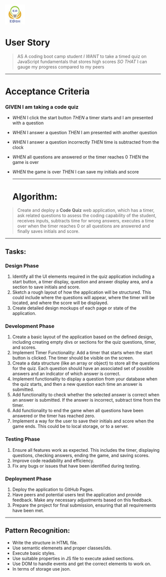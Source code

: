 ![Ehsan@sh](./images/logo/Favicon.ico)

# User Story

>AS A coding boot camp student
>*I WANT* to take a timed quiz on JavaScript fundamentals that stores high scores
>*SO THAT* I can gauge my progress compared to my peers

---

# Acceptance Criteria

### GIVEN I am taking a code quiz
- *WHEN* I click the start button
  *THEN* a timer starts and I am presented with a question
- *WHEN* I answer a question
  *THEN* I am presented with another question
- *WHEN* I answer a question incorrectly
  *THEN* time is subtracted from the clock
- *WHEN* all questions are answered or the timer reaches 0
  *THEN* the game is over
- *WHEN* the game is over
  *THEN* I can save my initials and score

  ---

  # Algorithm:
>Create and deploy a **Code Quiz** web application, which has a timer, ask related questions to assess the coding capability of the student, receives inputs, subtracts time for wrong answers, executes a time over when the timer reaches 0 or all questions are answered and finally saves initials and score.

---
<!--For the task section, I've got some help from CHATGPT to create a decent work-flow and make a sample for future projects--> 
## Tasks:

### Design Phase
1. Identify all the UI elements required in the quiz application including a start button, a timer display, question and answer display area, and a section to save initials and score.
2. Sketch a rough layout of how the application will be structured. This could include where the questions will appear, where the timer will be located, and where the score will be displayed.
3. Create detailed design mockups of each page or state of the application.

### Development Phase
1. Create a basic layout of the application based on the defined design, including creating empty divs or sections for the quiz questions, timer, and scores.
2. Implement Timer Functionality: Add a timer that starts when the start button is clicked. The timer should be visible on the screen.
3. Create a data structure (like an array or object) to store all the questions for the quiz. Each question should have an associated set of possible answers and an indicator of which answer is correct.
4. Implement functionality to display a question from your database when the quiz starts, and then a new question each time an answer is submitted.
5. Add functionality to check whether the selected answer is correct when an answer is submitted. If the answer is incorrect, subtract time from the timer.
6. Add functionality to end the game when all questions have been answered or the timer has reached zero.
7. Implement a way for the user to save their initials and score when the game ends. This could be to local storage, or to a server.

### Testing Phase
1. Ensure all features work as expected. This includes the timer, displaying questions, checking answers, ending the game, and saving scores.
2. Improve code readability and efficiency.
3. Fix any bugs or issues that have been identified during testing.

### Deployment Phase
1. Deploy the application to GitHub Pages.
2. Have peers and potential users test the application and provide feedback. Make any necessary adjustments based on this feedback.
3. Prepare the project for final submission, ensuring that all requirements have been met.

---
## Pattern Recognition:
- Write the structure in HTML file.
- Use semantic elemenets and proper classes/ids.
- Execute basic styles.
- Use suitable properties in JS file to execute asked sections.
- Use DOM to handle events and get the correct elements to work on.
- In terms of storage use json.